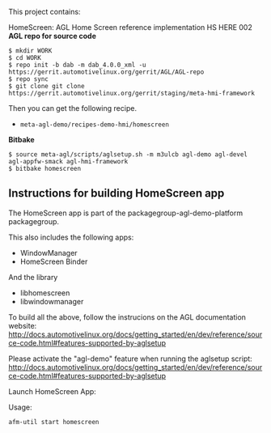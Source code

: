 This project contains:

HomeScreen: AGL Home Screen reference implementation
HS HERE 002
**AGL repo for source code**

```
$ mkdir WORK
$ cd WORK
$ repo init -b dab -m dab_4.0.0_xml -u https://gerrit.automotivelinux.org/gerrit/AGL/AGL-repo
$ repo sync
$ git clone git clone https://gerrit.automotivelinux.org/gerrit/staging/meta-hmi-framework

```

Then you can get the following recipe.

* `meta-agl-demo/recipes-demo-hmi/homescreen`


**Bitbake**

```
$ source meta-agl/scripts/aglsetup.sh -m m3ulcb agl-demo agl-devel agl-appfw-smack agl-hmi-framework
$ bitbake homescreen
```

Instructions for building HomeScreen app
----------------------------------------

The HomeScreen app is part of the
packagegroup-agl-demo-platform
packagegroup.

This also includes the following apps:
- WindowManager
- HomeScreen Binder

And the library
- libhomescreen
- libwindowmanager


To build all the above, follow the instrucions on the AGL
documentation website:
http://docs.automotivelinux.org/docs/getting_started/en/dev/reference/source-code.html#features-supported-by-aglsetup

Please activate the "agl-demo" feature when running the aglsetup script:
http://docs.automotivelinux.org/docs/getting_started/en/dev/reference/source-code.html#features-supported-by-aglsetup


Launch HomeScreen App:

Usage:

```
afm-util start homescreen
```

